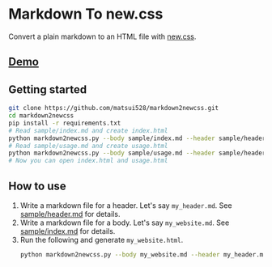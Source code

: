 # Markdown To new.css

Convert a plain markdown to an HTML file with [new.css](https://github.com/xz/new.css).

## [Demo](https://matsui528.github.io/markdown2newcss/)

## Getting started
```bash
git clone https://github.com/matsui528/markdown2newcss.git
cd markdown2newcss
pip install -r requirements.txt
# Read sample/index.md and create index.html
python markdown2newcss.py --body sample/index.md --header sample/header.md --out index.html --title index
# Read sample/usage.md and create usage.html
python markdown2newcss.py --body sample/usage.md --header sample/header.md --out usage.html --title usage
# Now you can open index.html and usage.html
```

## How to use
1. Write a markdown file for a header. Let's say `my_header.md`. See [sample/header.md](sample/header.md) for details.
1. Write a markdown file for a body.  Let's say `my_website.md`. See [sample/index.md](sample/index.md) for details.
1. Run the following and generate `my_website.html`.
    ```bash
    python markdown2newcss.py --body my_website.md --header my_header.md --out my_website.html --title my_website
    ```

